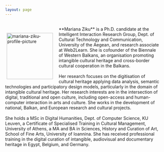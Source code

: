 ```yaml
---
layout: page
---
```


<br>
<p style="float: left;"><img src="https://mziku.github.io/images/Mariana_Ziku(1)(1).jpg" style="float:left; margin-top:2mm; margin-right:5mm; margin-left:5;" alt="mariana-ziku-profile-picture" width="150" height="auto"></p> 
**Mariana Ziku** is a Ph.D. candidate at the Intelligent Interaction Research Group, Dept. of Cultural Technology and Communication, University of the Aegean, and research associate at Web2Learn. She is cofounder of the Biennale of Western Balkans, an organisation promoting intangible cultural heritage and cross-border cultural cooperation in the Balkans. 
<br>
<br>
Her research focuses on the digitisation of cultural heritage applying data analysis, semantic technologies and participatory design models, particularly in the domain of intangible cultural heritage. Her research interests are in the intersection of digital, traditional and open culture, including open-access and human-computer interaction in arts and culture. She works in the development of national, Balkan, and European research and cultural projects.
<br>
<br>
She holds a MSc in Digital Humanities, Dept. of Computer Science, KU Leuven, a Certificate of Specialised Training in Cultural Management, University of Athens, a MA and BA in Sciences, History and Curation of Art, School of Fine Arts, University of Ioannina. She has received professional training in the digital curation of intangible, audiovisual and documentary heritage in Egypt, Belgium, and Germany.


